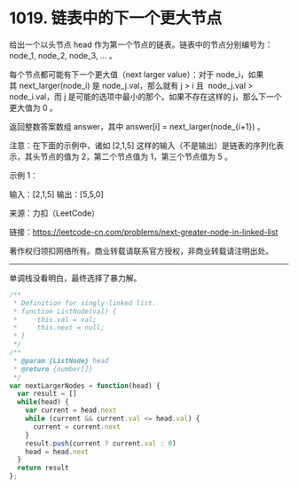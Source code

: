 # 1019. 链表中的下一个更大节点

给出一个以头节点 head 作为第一个节点的链表。链表中的节点分别编号为：node_1, node_2, node_3, ... 。

每个节点都可能有下一个更大值（next larger value）：对于 node_i，如果其 next_larger(node_i) 是 node_j.val，那么就有 j > i 且  node_j.val > node_i.val，而 j 是可能的选项中最小的那个。如果不存在这样的 j，那么下一个更大值为 0 。

返回整数答案数组 answer，其中 answer[i] = next_larger(node_{i+1}) 。

注意：在下面的示例中，诸如 [2,1,5] 这样的输入（不是输出）是链表的序列化表示，其头节点的值为 2，第二个节点值为 1，第三个节点值为 5 。

示例 1：

输入：[2,1,5]
输出：[5,5,0]

来源：力扣（LeetCode）

链接：<https://leetcode-cn.com/problems/next-greater-node-in-linked-list>

著作权归领扣网络所有。商业转载请联系官方授权，非商业转载请注明出处。

---

单调栈没看明白，最终选择了暴力解。

```js
/**
 * Definition for singly-linked list.
 * function ListNode(val) {
 *     this.val = val;
 *     this.next = null;
 * }
 */
/**
 * @param {ListNode} head
 * @return {number[]}
 */
var nextLargerNodes = function(head) {
  var result = []
  while(head) {
    var current = head.next
    while (current && current.val <= head.val) {
      current = current.next
    }
    result.push(current ? current.val : 0)
    head = head.next
  }
  return result
};
```
